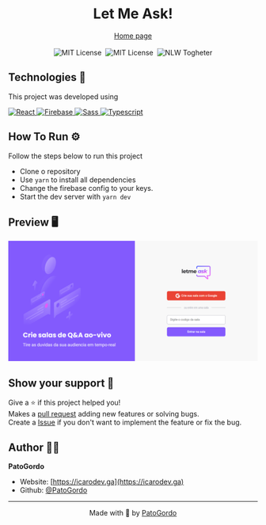 <h1 align="center">Let Me Ask!</h1>

<div align="center">
  <a href="https://letmeask.patogordo.ga/">Home page</a>
</div>

<br />

<div align="center">
  <img src="https://img.shields.io/static/v1?label=License&message=MIT&color=8257E5&labelColor=000000" alt="MIT License">
  &#8205;&#8205;
  <img src="https://img.shields.io/static/v1?label=Version&message=1.0&color=8257E5&labelColor=8257E5" alt="MIT License">
  &#8205;&#8205;
  <img src="https://img.shields.io/static/v1?label=NLW&message=06&color=000000&labelColor=8257E5" alt="NLW Togheter" />
</div>

## Technologies 📓

<p align="start">This project was developed using</p>

<div align="start">
  <a href="https://reactjs.org">
    <img alt="React" src="https://img.shields.io/badge/React-20232A?style=for-the-badge&logo=react&logoColor=61DAFB">
  </a>
  <a href="https://firebase.google.com/">
    <img alt="Firebase" src="https://img.shields.io/badge/firebase-ffca28?style=for-the-badge&logo=firebase&logoColor=white">
  </a>
  <a href="https://sass-lang.com/">
    <img alt="Sass" src="https://img.shields.io/badge/Sass-CC6699?style=for-the-badge&logo=sass&logoColor=white">
  </a>
  <a href="https://www.typescriptlang.org/">
    <img alt="Typescript" src="https://img.shields.io/badge/TypeScript-007ACC?style=for-the-badge&logo=typescript&logoColor=white">
  </a>
</div>

## How To Run ⚙️
Follow the steps below to run this project
- Clone o repository
- Use `yarn` to install all dependencies
- Change the firebase config to your keys.
- Start the dev server with `yarn dev`

## Preview 🖥️
<img src="https://raw.githubusercontent.com/PatoGordo/PatoGordo/main/Images/letmeask.patogordo.ga.png" alt="PatoGordo Let Me Ask Preview">

## Show your support 🤝

Give a ⭐️ if this project helped you!<br>
Makes a [pull request](https://github.com/PatoGordo/letmeask/pulls) adding new features or solving bugs. <br>
Create a [Issue](https://github.com/PatoGordo/Rocket-Launches/issues) if you don't want to implement the feature or fix the bug. <br>

## Author 🧑‍💻
**PatoGordo**
* Website: [https://icarodev.ga](https://icarodev.ga) <br>
* Github: [@PatoGordo](https://github.com/PatoGordo) <br>

***

<p align="center">Made with 💜 by <a href="https://github.com/PatoGordo" target="_blank">PatoGordo</a></p>
